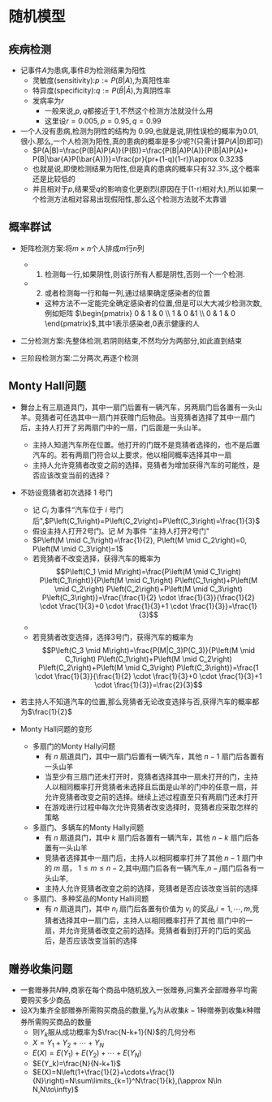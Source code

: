 # 随机模型

## 疾病检测
- 记事件$A$为患病,事件$B$为检测结果为阳性
  - 灵敏度(sensitivity):$p:=P(B|A)$,为真阳性率
  - 特异度(specificity):$q:=P(\bar{B}|\bar{A})$,为真阴性率
  - 发病率为$r$
    - 一般来说,$p,q$都接近于$1$,不然这个检测方法就没什么用
    - 这里设$r = 0.005,p=0.95,q = 0.99$
- 一个人没有患病,检测为阴性的结构为 0.99,也就是说,阴性误检的概率为0.01,很小.那么,一个人检测为阳性,真的患病的概率是多少呢?(只需计算$P(A|B)$即可)
  - $P(A|B)=\frac{P(B|A)P(A)}{P(B)}=\frac{P(B|A)P(A)}{P(B|A)P(A)+ P(B|\bar{A}P(\bar{A}))}=\frac{pr}{pr+(1-q)(1-r)}\approx 0.323$
  - 也就是说,即使检测结果为阳性,但是真的患病的概率只有$32.3\%$,这个概率还是比较低的
  - 并且相对于$p$,结果受$q$的影响变化更剧烈(原因在于(1-r)相对大),所以如果一个检测方法相对容易出现假阳性,那么这个检测方法就不太靠谱

## 概率群试
- 矩阵检测方案:将$m\times n$个人排成$m$行$n$列
  - 1. 检测每一行,如果阴性,则该行所有人都是阴性,否则一个一个检测.
  - 2. 或者检测每一行和每一列,通过结果确定感染者的位置
    - 这种方法不一定能完全确定感染者的位置,但是可以大大减少检测次数,例如矩阵 $\begin{pmatrix}
      0 & 1 & 0 \\
      1 & 0 &1  \\
      0 & 1 & 0 
    \end{pmatrix}$,其中$1$表示感染者,$0$表示健康的人

- 二分检测方案:先整体检测,若阴则结束,不然均分为两部分,如此直到结束
- 三阶段检测方案:二分两次,再逐个检测

## Monty Hall问题
- 舞台上有三扇道具门，其中一扇门后置有一辆汽车，另两扇门后各置有一头山羊。竞猜者可任选其中一扇门并获赠门后物品。当竞猜者选择了其中一扇门后，主持人打开了另两扇门中的一扇，门后面是一头山羊。
    - 主持人知道汽车所在位置。他打开的门既不是竞猜者选择的，也不是后置汽车的。若有两扇门符合以上要求，他以相同概率选择其中一扇
    - 主持人允许竞猜者改变之前的选择，竞猜者为增加获得汽车的可能性，是否应该改变当前的选择？
- 不妨设竞猜者初次选择 1 号门
  - 记 $C_i$ 为事件“汽车位于 $i$ 号门后",$P\left(C_1\right)=P\left(C_2\right)=P\left(C_3\right)=\frac{1}{3}$
  - 假设主持人打开2号门。记 $M$ 为事件 “主持人打开2号门"
  - $P\left(M \mid C_1\right)=\frac{1}{2}, P\left(M \mid C_2\right)=0, P\left(M \mid C_3\right)=1$
  - 若竞猜者不改变选择，获得汽车的概率为 $$P\left(C_1 \mid M\right)=\frac{P\left(M \mid C_1\right) P\left(C_1\right)}{P\left(M \mid C_1\right) P\left(C_1\right)+P\left(M \mid C_2\right) P\left(C_2\right)+P\left(M \mid C_3\right) P\left(C_3\right)}=\frac{\frac{1}{2} \cdot \frac{1}{3}}{\frac{1}{2} \cdot \frac{1}{3}+0 \cdot \frac{1}{3}+1 \cdot \frac{1}{3}}=\frac{1}{3}$$
  - 
  - 若竞猜者改变选择，选择3号门，获得汽车的概率为 $$P\left(C_3 \mid M\right)=\frac{P(M|C_3)P(C_3)}{P\left(M \mid C_1\right) P\left(C_1\right)+P\left(M \mid C_2\right) P\left(C_2\right)+P\left(M \mid C_3\right) P\left(C_3\right)}=\frac{1 \cdot \frac{1}{3}}{\frac{1}{2} \cdot \frac{1}{3}+0 \cdot \frac{1}{3}+1 \cdot \frac{1}{3}}=\frac{2}{3}$$

- 若主持人不知道汽车的位置,那么竞猜者无论改变选择与否,获得汽车的概率都为$\frac{1}{2}$
- Monty Hall问题的变形
  - 多扇门的Monty Hally问题
    - 有 $n$ 扇道具门，其中一扇门后置有一辆汽车，其他 $n-1$ 扇门后各置有一头山羊
    - 当至少有三扇门还未打开时，竞猜者选择其中一扇未打开的门，主持人以相同概率打开竞猜者未选择且后面是山羊的门中的任意一扇，并允许竞猜者改变之前的选择。继续上述过程直至只有两扇门还未打开
    - 在游戏进行过程中每次允许竞猜者改变选择时，竞猜者应采取怎样的策略
  - 多扇门、多辆车的Monty Hally间题
    - 有 $n$ 扇道具门，其中 $k$ 扇门后各置有一辆汽车，其他 $n-k$ 扇门后各置有一头山羊
    - 竞猜者选择其中一扇门后，主持人以相同概率打并了其他 $n-1$ 扇门中的 $m$ 扇， $1 \leq m \leq n-2$,其中$j$扇门后各有一辆汽车,$n-j$扇门后各有一头山羊,
    - 主持人允许竞猜者改变之前的选择，竞猜者是否应该改变当前的选择
  - 多扇门、多种奖品的Monty Halli问题
    - 有 $n$ 扇道具门，其中 $n_i$ 扇门后各置有价值为 $v_i$ 的奖品,$i=1, \cdots, m$,竞猜者选择其中一扇门后，主持人以相同概率打开了其他 扇门中的一扇，并允许竞猜者改变之前的选择。竞猜者看到打开的门后的奖品后，是否应该改变当前的选择

## 赠券收集问题
- 一套赠券共$N$种,商家在每个商品中随机放入一张赠券,问集齐全部赠券平均需要购买多少商品
- 设$X$为集齐全部赠券所需购买商品的数量,$Y_k$为从收集$k-1$种赠券到收集$k$种赠券所需购买商品的数量
  - 则$Y_k$服从成功概率为$\frac{N-k+1}{N}$的几何分布
  - $X=Y_1+Y_2+\cdots+Y_N$
  - $E(X)=E(Y_1)+E(Y_2)+\cdots+E(Y_N)$
  - $E(Y_k)=\frac{N}{N-k+1}$
  - $E(X)=N\left(1+\frac{1}{2}+\cdots+\frac{1}{N}\right)=N\sum\limits_{k=1}^N\frac{1}{k},(\approx N\ln N,N\to\infty)$